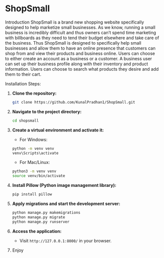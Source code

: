 # ShopSmall

Introduction
	ShopSmall is a brand new shopping website specifically designed to help marketize small businesses. As we know, running a small business is incredibly difficult and thus owners can’t spend time marketing with billboards as they need to tend their budget elsewhere and take care of the business. Thus ShopSmall is designed to specifically help small businesses and allow them to have an online presence that customers can shop from and view their products and business online. Users can choose to either create an account as a business or a customer. A business user can set up their business profile along with their inventory and product information. Users can choose to search what products they desire and add them to their cart. 

Installation
Steps:
1. **Clone the repository:**
    ```bash
    git clone https://github.com/KunalPradhan1/ShopSmall.git
    ```

2. **Navigate to the project directory:**
    ```bash
    cd shopsmall
    ```

3. **Create a virtual environment and activate it:**
   - For Windows:
    ```bash
    python -m venv venv
    venv\Scripts\activate
    ```
   - For Mac/Linux:
    ```bash
    python3 -m venv venv
    source venv/bin/activate
    ```

4. **Install Pillow (Python image management library):**
    ```bash
    pip install pillow
    ```

5. **Apply migrations and start the development server:**
    ```bash
    python manage.py makemigrations
    python manage.py migrate
    python manage.py runserver
    ```

6. **Access the application:**
   - Visit `http://127.0.0.1:8000/` in your browser.

7. Enjoy


